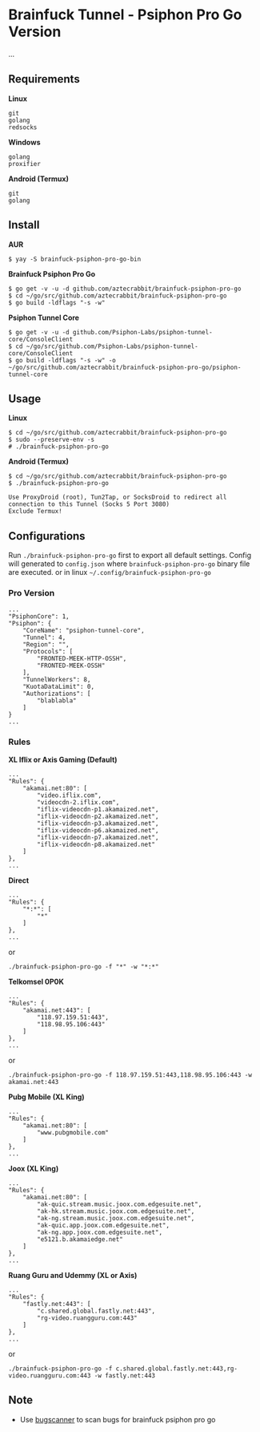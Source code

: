 # Brainfuck Tunnel - Psiphon Pro Go Version

...


Requirements
------------

**Linux**

    git
    golang
    redsocks

**Windows**

    golang
    proxifier

**Android (Termux)**

    git
    golang


Install
-------

**AUR**

    $ yay -S brainfuck-psiphon-pro-go-bin

**Brainfuck Psiphon Pro Go**

    $ go get -v -u -d github.com/aztecrabbit/brainfuck-psiphon-pro-go
    $ cd ~/go/src/github.com/aztecrabbit/brainfuck-psiphon-pro-go
    $ go build -ldflags "-s -w"

**Psiphon Tunnel Core**

    $ go get -v -u -d github.com/Psiphon-Labs/psiphon-tunnel-core/ConsoleClient
    $ cd ~/go/src/github.com/Psiphon-Labs/psiphon-tunnel-core/ConsoleClient
    $ go build -ldflags "-s -w" -o ~/go/src/github.com/aztecrabbit/brainfuck-psiphon-pro-go/psiphon-tunnel-core


Usage
-----

**Linux**

    $ cd ~/go/src/github.com/aztecrabbit/brainfuck-psiphon-pro-go
    $ sudo --preserve-env -s
    # ./brainfuck-psiphon-pro-go


**Android (Termux)**

    $ cd ~/go/src/github.com/aztecrabbit/brainfuck-psiphon-pro-go
    $ ./brainfuck-psiphon-pro-go

<!-- -->

    Use ProxyDroid (root), Tun2Tap, or SocksDroid to redirect all connection to this Tunnel (Socks 5 Port 3080)
    Exclude Termux!


Configurations
--------------

Run `./brainfuck-psiphon-pro-go` first to export all default settings.
Config will generated to `config.json` where `brainfuck-psiphon-pro-go` binary file are executed. or in linux
`~/.config/brainfuck-psiphon-pro-go`


### Pro Version

    ...
    "PsiphonCore": 1,
    "Psiphon": {
        "CoreName": "psiphon-tunnel-core",
        "Tunnel": 4,
        "Region": "",
        "Protocols": [
            "FRONTED-MEEK-HTTP-OSSH",
            "FRONTED-MEEK-OSSH"
        ],
        "TunnelWorkers": 8,
        "KuotaDataLimit": 0,
        "Authorizations": [
            "blablabla"
        ]
    }
    ...


### Rules

**XL Iflix or Axis Gaming (Default)**

    ...
    "Rules": {
        "akamai.net:80": [
            "video.iflix.com",
            "videocdn-2.iflix.com",
            "iflix-videocdn-p1.akamaized.net",
            "iflix-videocdn-p2.akamaized.net",
            "iflix-videocdn-p3.akamaized.net",
            "iflix-videocdn-p6.akamaized.net",
            "iflix-videocdn-p7.akamaized.net",
            "iflix-videocdn-p8.akamaized.net"
        ]
    },
    ...

**Direct**

    ...
    "Rules": {
        "*:*": [
            "*"
        ]
    },
    ...

or

    ./brainfuck-psiphon-pro-go -f "*" -w "*:*"

**Telkomsel 0P0K**

    ...
    "Rules": {
        "akamai.net:443": [
            "118.97.159.51:443",
            "118.98.95.106:443"
        ]
    },
    ...

or

    ./brainfuck-psiphon-pro-go -f 118.97.159.51:443,118.98.95.106:443 -w akamai.net:443

**Pubg Mobile (XL King)**

    ...
    "Rules": {
        "akamai.net:80": [
            "www.pubgmobile.com"
        ]
    },
    ...

**Joox (XL King)**

    ...
    "Rules": {
        "akamai.net:80": [
            "ak-quic.stream.music.joox.com.edgesuite.net",
            "ak-hk.stream.music.joox.com.edgesuite.net",
            "ak-ng.stream.music.joox.com.edgesuite.net",
            "ak-quic.app.joox.com.edgesuite.net",
            "ak-ng.app.joox.com.edgesuite.net",
            "e5121.b.akamaiedge.net"
        ]
    },
    ...

**Ruang Guru and Udemmy (XL or Axis)**

    ...
    "Rules": {
        "fastly.net:443": [
            "c.shared.global.fastly.net:443",
            "rg-video.ruangguru.com:443"
        ]
    },
    ...

or

    ./brainfuck-psiphon-pro-go -f c.shared.global.fastly.net:443,rg-video.ruangguru.com:443 -w fastly.net:443


Note
----

- Use [bugscanner](https://github.com/aztecrabbit/bugscanner) to scan bugs for brainfuck psiphon pro go
